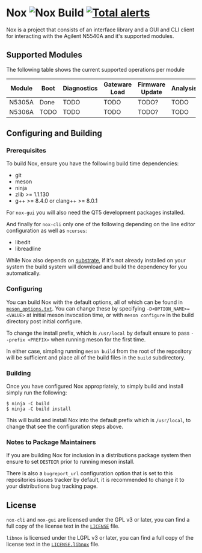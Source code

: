 # Nox ![Nox Build](https://github.com/lethalbit/Nox/workflows/Nox%20Build/badge.svg) [![Total alerts](https://img.shields.io/lgtm/alerts/g/lethalbit/Nox.svg?logo=lgtm&logoWidth=18)](https://lgtm.com/projects/g/lethalbit/Nox/alerts/)

Nox is a project that consists of an interface library and a GUI and CLI client for interacting with the Agilent N5540A and it's supported modules.


## Supported Modules

The following table shows the current supported operations per module

| Module | Boot | Diagnostics | Gateware Load | Firmware Update | Analysis |
|--------|------|-------------|---------------|-----------------|----------|
| N5305A | Done | TODO        | TODO          | TODO?           | TODO     |
| N5306A | TODO | TODO        | TODO          | TODO?           | TODO     |



## Configuring and Building

### Prerequisites

To build Nox, ensure you have the following build time dependencies:
 * git
 * meson
 * ninja
 * zlib >= 1.1.130
 * g++ >= 8.4.0 or clang++ >= 8.0.1

For `nox-gui` you will also need the QT5 development packages installed.


And finally for `nox-cli` only one of the following depending on the line editor configuration as well as `ncurses`:
 * libedit
 * libreadline




While Nox also depends on [substrate](https://github.com/bad-alloc-heavy-industries/substrate), if it's not already installed on your system the build system will download and build the dependency for you automatically.

### Configuring

You can build Nox with the default options, all of which can be found in [`meson_options.txt`](meson_options.txt). You can change these by specifying `-D<OPTION_NAME>=<VALUE>` at initial meson invocation time, or with `meson configure` in the build directory post initial configure.

To change the install prefix, which is `/usr/local` by default ensure to pass `--prefix <PREFIX>` when running meson for the first time.

In either case, simpling running `meson build` from the root of the repository will be sufficient and place all of the build files in the `build` subdirectory.

### Building

Once you have configured Nox appropriately, to simply build and install simply run the following:

```
$ ninja -C build
$ ninja -C build install
```

This will build and install Nox into the default prefix which is `/usr/local`, to change that see the configuration steps above.

### Notes to Package Maintainers

If you are building Nox for inclusion in a distributions package system then ensure to set `DESTDIR` prior to running meson install.

There is also a `bugreport_url` configuration option that is set to this repositories issues tracker by default, it is recommended to change it to your distributions bug tracking page.

## License

`nox-cli` and `nox-gui` are licensed under the GPL v3 or later, you can find a full copy of the license text in the [`LICENSE`](LICENSE) file.

`libnox` is licensed under the LGPL v3 or later, you can find a full copy of the license text in the [`LICENSE.libnox`](LICENSE.libnox) file.
